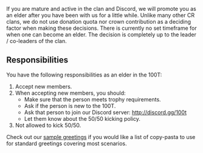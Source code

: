 If you are mature and active in the clan and Discord, we will promote you as an elder after you have been with us for a little while. Unlike many other CR clans, we do not use donation quota nor crown contribution as a deciding factor when making these decisions. There is currently no set timeframe for when one can become an elder. The decision is completely up to the leader / co-leaders of the clan.

## Responsibilities

You have the following responsibilities as an elder in the 100T:

1. Accept new members.
2. When accepting new members, you should:
    - Make sure that the person meets trophy requirements.
    - Ask if the person is new to the 100T.
    - Ask that person to join our Discord server: http://discord.gg/100t
    - Let them know about the 50/50 kicking policy.
3. Not allowed to kick 50/50.

Check out our [sample greetings](/elder/greetings.md) if you would like a list of copy-pasta to use for standard greetings covering most scenarios.
